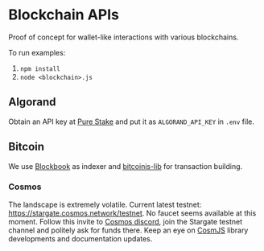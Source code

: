 # Blockchain APIs

Proof of concept for wallet-like interactions with various blockchains.

To run examples:

1. `npm install`
2. `node <blockchain>.js`

## Algorand

Obtain an API key at [Pure Stake](https://www.purestake.com/technology/algorand-api/) and put it as `ALGORAND_API_KEY` in `.env` file.

## Bitcoin

We use [Blockbook](https://github.com/trezor/blockbook/) as indexer and [bitcoinjs-lib](https://github.com/bitcoinjs/bitcoinjs-lib) for transaction building.

### Cosmos

The landscape is extremely volatile. Current latest testnet: https://stargate.cosmos.network/testnet. No faucet seems available at this moment. Follow this invite to [Cosmos discord](https://discord.gg/HbvhWZw), join the Stargate testnet channel and politely ask for funds there. Keep an eye on [CosmJS](https://github.com/cosmos/cosmjs) library developments and documentation updates.